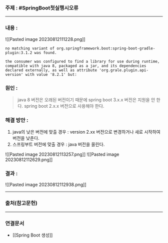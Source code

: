 ### 주제 : #SpringBoot첫실행시오류

___

### 내용  : 

![[Pasted image 20230812111228.png]]

```
no matching variant of org.springframework.boot:spring-boot-gradle-plugin:3.1.2 was found.

the consumer was configured to find a library for use during runtime, compatible with java 8, packaged as a jar, and its dependencies declared externally, as well as attribute 'org.grale.plugin.api-version' with value '8.2.1' but:
```

### 원인 : 

> java 8 버전은 오래된 버전이기 때문에 spring boot 3.x.x 버전은 지원을 안 한다.
> spring boot 2.x.x 버전으로 사용해야 한다.

### 해결 방안 : 

1. java의 낮은 버전에 맞출 경우 : version 2.xx 버전으로 변경하거나 새로 시작하여 버전을 낮춘다.
2. 스프링부트 버전에 맞출 경우 : java 버전을 올린다.

![[Pasted image 20230812113257.png]]
![[Pasted image 20230812112629.png]]


### 결과 : 
![[Pasted image 20230812112938.png]]

___

### 출처(참고문헌)

___

### 연결문서

- [[Spring Boot 생성]]

